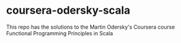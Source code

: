 # coursera-odersky-scala
This repo has the solutions to the Martin Odersky's Coursera course Functional Programming Principles in Scala
